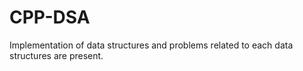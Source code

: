 # CPP-DSA

Implementation of data structures and problems related to each data structures are present.